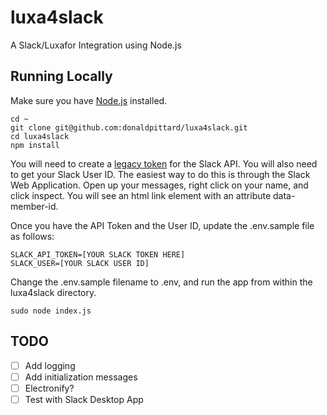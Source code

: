 # luxa4slack
A Slack/Luxafor Integration using Node.js

## Running Locally
Make sure you have [Node.js](https://nodejs.org/en/) installed.

```
cd ~
git clone git@github.com:donaldpittard/luxa4slack.git
cd luxa4slack
npm install
```

You will need to create a [legacy token](https://api.slack.com/custom-integrations/legacy-tokens) for the Slack API.
You will also need to get your Slack User ID. The easiest way to do this is through the Slack Web Application.
Open up your messages, right click on your name, and click inspect.
You will see an html link element with an attribute data-member-id.

Once you have the API Token and the User ID, update the .env.sample file as follows:
```
SLACK_API_TOKEN=[YOUR SLACK TOKEN HERE]
SLACK_USER=[YOUR SLACK USER ID]
```

Change the .env.sample filename to .env, and run the app from within the luxa4slack directory.
```
sudo node index.js
```

## TODO
- [ ] Add logging
- [ ] Add initialization messages
- [ ] Electronify?
- [ ] Test with Slack Desktop App